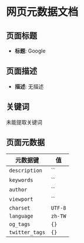 # 网页元数据文档

## 页面标题

- **标题**: Google

## 页面描述

- **描述**: 无描述

## 关键词

未能提取关键词


## 页面元数据

| 元数据键 | 值 |
|----------|--|
| `description` | `` |
| `keywords` | `` |
| `author` | `` |
| `viewport` | `` |
| `charset` | `UTF-8` |
| `language` | `zh-TW` |
| `og_tags` | `{}` |
| `twitter_tags` | `{}` |
